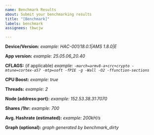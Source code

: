 ```yaml
---
name: Benchmark Results
about: Submit your benchmarking results
title: "[Benchmark]"
labels: benchmark
assignees: tbwcjw

---
```


**Device/Version:** 
_example: HAC-001/18.0.1|AMS 1.8.0|E_

**App version:**
_example: 25.05.06_20.40_

**CFLAGS:** (if applicable)
_example: `-march=armv8-a+crc+crypto -mtune=cortex-a57 -mtp=soft -fPIE -g -Wall -O2 -ffunction-sections`_

**CPU Boost:**
_example: true_

**Threads:**
_example: 2_

**Node (address:port):**
_example: 152.53.38.31:7070_

**Shares /1hr:**
_example: 700_

**Avg. Hashrate (estimated):**
_example: 200kH/s_

**Graph (optional):**
_graph generated by benchmark_dirty_